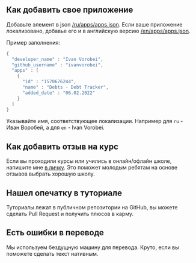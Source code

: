 ## Как добавить свое приложение

Добавьте элемент в json [/ru/apps/apps.json](https://github.com/sparrowcode/Website/blob/main/ru/apps/apps.json). Если ваше приложение локализовано, добавье его и в английскую версию [/en/apps/apps.json](https://github.com/sparrowcode/Website/blob/main/en/apps/apps.json).

Пример заполнения:

```swift
{
  "developer_name" : "Ivan Vorobei",
  "github_username" : "ivanvorobei",
  "apps" : [
    {
      "id" : "1570676244",
      "name" : "Debts - Debt Tracker",
      "added_date" : "06.02.2022"
    }
  ]
}
```

Указывайте имя, соответствующее локализации. Например для `ru` - Иван Воробей, а для `en` - Ivan Vorobei.

## Как добавить отзыв на курс

Если вы проходили курсы или учились в онлайн/офлайн школе, напишите мне [в личку](https://t.me/ivanvorobei). Это поможет молодым ребятам на основе отзывов выбрать хорошую школу.

## Нашел опечатку в туториале

Туториалы лежат в публичном репозитории на GitHub, вы можете сделать Pull Request и получить плюсов в карму.

## Есть ошибки в переводе

Мы используем бездущную машину для перевода. Круто, если вы поможете сделать текст нативным.

